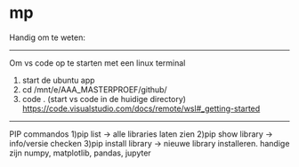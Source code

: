 # mp
Handig om te weten:

---------------------------------------------------------
Om vs code op te starten met een linux terminal
1) start de ubuntu app
2) cd /mnt/e/AAA_MASTERPROEF/github/
3) code . (start vs code in de huidige directory)
https://code.visualstudio.com/docs/remote/wsl#_getting-started 
----------------------------------------------------------
PIP commandos
1)pip list -> alle libraries laten zien
2)pip show library -> info/versie checken
3)pip install library -> nieuwe library installeren. handige zijn numpy, matplotlib, pandas, jupyter
